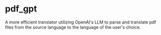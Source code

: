 # pdf_gpt
A more efficient translator utilizing OpenAI's LLM to parse and translate pdf files from the source language to the language of the user's choice. 
